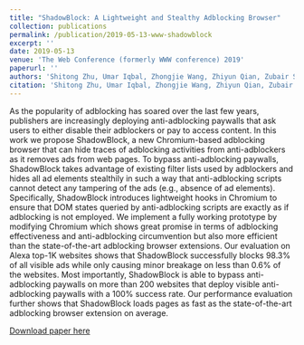 ```yaml
---
title: "ShadowBlock: A Lightweight and Stealthy Adblocking Browser"
collection: publications
permalink: /publication/2019-05-13-www-shadowblock
excerpt: ''
date: 2019-05-13
venue: 'The Web Conference (formerly WWW conference) 2019'
paperurl: ''
authors: 'Shitong Zhu, Umar Iqbal, Zhongjie Wang, Zhiyun Qian, Zubair Shafiq, and Weiteng Chen'
citation: 'Shitong Zhu, Umar Iqbal, Zhongjie Wang, Zhiyun Qian, Zubair Shafiq, and Weiteng Chen. 2019. ShadowBlock: A Lightweight and Stealthy Adblocking Browser. In The World Wide Web Conference (WWW ’19). Association for Computing Machinery, New York, NY, USA, 2483–2493. DOI:https://doi.org/10.1145/3308558.3313558'
---
```

As the popularity of adblocking has soared over the last few years, publishers are increasingly deploying anti-adblocking paywalls that ask users to either disable their adblockers or pay to access content. In this work we propose ShadowBlock, a new Chromium-based adblocking browser that can hide traces of adblocking activities from anti-adblockers as it removes ads from web pages. To bypass anti-adblocking paywalls, ShadowBlock takes advantage of existing filter lists used by adblockers and hides all ad elements stealthily in such a way that anti-adblocking scripts cannot detect any tampering of the ads (e.g., absence of ad elements). Specifically, ShadowBlock introduces lightweight hooks in Chromium to ensure that DOM states queried by anti-adblocking scripts are exactly as if adblocking is not employed. We implement a fully working prototype by modifying Chromium which shows great promise in terms of adblocking effectiveness and anti-adblocking circumvention but also more efficient than the state-of-the-art adblocking browser extensions. Our evaluation on Alexa top-1K websites shows that ShadowBlock successfully blocks 98.3% of all visible ads while only causing minor breakage on less than 0.6% of the websites. Most importantly, ShadowBlock is able to bypass anti-adblocking paywalls on more than 200 websites that deploy visible anti-adblocking paywalls with a 100% success rate. Our performance evaluation further shows that ShadowBlock loads pages as fast as the state-of-the-art adblocking browser extension on average.

[Download paper here](https://zhongjie.me/files/www19_shadowblock.pdf)

